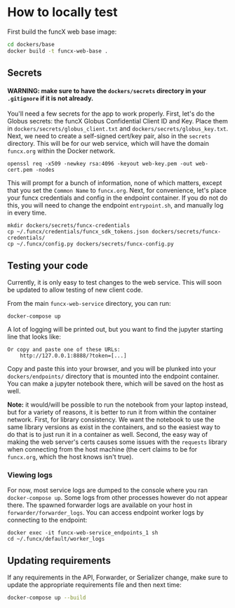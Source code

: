# How to locally test
First build the funcX web base image:
```bash
cd dockers/base
docker build -t funcx-web-base .
```
## Secrets
#### **WARNING**: make sure to have the `dockers/secrets` directory in your `.gitignore` if it is not already.  
You'll need a few secrets for the app to work properly.  First, let's do the Globus secrets: the funcX Globus Confidential Client ID and Key.
Place them in `dockers/secrets/globus_client.txt` and `dockers/secrets/globus_key.txt`.  Next, we need to create a 
self-signed cert/key pair, also in the `secrets` directory.  This will be for our web service, which will have the
domain `funcx.org` within the Docker network.   
```
openssl req -x509 -newkey rsa:4096 -keyout web-key.pem -out web-cert.pem -nodes    
```  
This will prompt for a bunch of information, none of which matters, except that you set the `Common Name` to
`funcx.org`.  Next, for convenience, let's place your funcx credentials and config in the endpoint container. 
If you do not do this, you will need to change the endpoint `entrypoint.sh`, and manually log in every time. 
```
mkdir dockers/secrets/funcx-credentials
cp ~/.funcx/credentials/funcx_sdk_tokens.json dockers/secrets/funcx-credentials/
cp ~/.funcx/config.py dockers/secrets/funcx-config.py 
```  
## Testing your code
Currently, it is only easy to test changes to the web service.  This will soon be updated to allow testing of new
client code.  

From the main `funcx-web-service` directory, you can run:
```
docker-compose up
```
A lot of logging will be printed out, but you want to find the jupyter starting line that looks like:
```
Or copy and paste one of these URLs:
    http://127.0.0.1:8888/?token=[...]
```
Copy and paste this into your browser, and you will be plunked into your `dockers/endpoints/` directory that is
mounted into the endpoint container.  You can make a jupyter notebook there, which will be saved on the host as well.

**Note:** it would/will be possible to run the notebook from your laptop instead, but for a variety of reasons, it is
better to run it from within the container network.  First, for library consistency.  We want the notebook to use the
same library versions as exist in the containers, and so the easiest way to do that is to just run it in a
container as well.  Second, the easy way of making the web server's certs causes some issues with the `requests`
library when connecting from the host machine (the cert claims to be for `funcx.org`, which the host knows isn't true).

### Viewing logs
For now, most service logs are dumped to the console where you ran `docker-compose up`.  Some logs from other processes
however do not appear there.  The spawned forwarder logs are available on your host in `forwarder/forwarder_logs`.  You
can access endpoint worker logs by connecting to the endpoint:
```
docker exec -it funcx-web-service_endpoints_1 sh
cd ~/.funcx/default/worker_logs
```

## Updating requirements
If any requirements in the API, Forwarder, or Serializer change, make sure to update the appropriate requirements
file and then next time: 
```bash
docker-compose up --build
```

